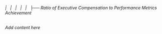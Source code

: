###### |   |   |   |   |   ├── Ratio of Executive Compensation to Performance Metrics Achievement

*Add content here*